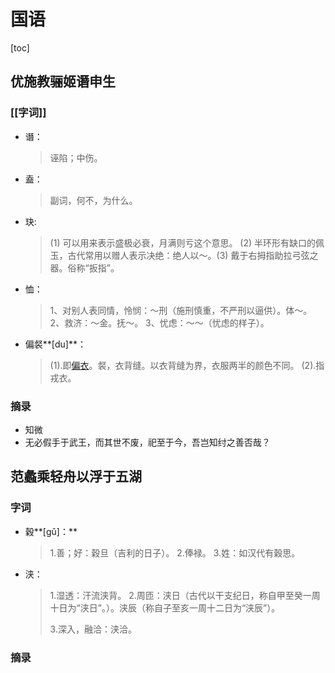 # 国语

[toc]

## 优施教骊姬谮申生

### [[字词]]

* 谮：

	> 诬陷；中伤。

* 盍：

	> 副词，何不，为什么。

* 玦:

	> (1) 可以用来表示盛极必衰，月满则亏这个意思。
	> (2) 半环形有缺口的佩玉，古代常用以赠人表示决绝：绝人以～。(3) 戴于右拇指助拉弓弦之器。俗称“扳指”。

* 恤：

	> 1、对别人表同情，怜悯：～刑（施刑慎重，不严刑以逼供）。体～。
	> 2、救济：～金。抚～。
	> 3、忧虑：～～（忧虑的样子）。

* 偏裻**[du]**：

	> (1).即[偏衣](https://baike.baidu.com/item/偏衣)。裻，衣背缝。以衣背缝为界，衣服两半的颜色不同。
	> (2).指戎衣。 

### 摘录

- 知微
- 无必假手于武王，而其世不废，祀至于今，吾岂知纣之善否哉？

## 范蠡乘轻舟以浮于五湖

### 字词

* 穀**[gǔ]：**

	> 1.善；好：穀旦（吉利的日子）。
	> 2.俸禄。
	> 3.姓：如汉代有穀思。

* 浃：

	> 1.湿透：汗流浃背。
	> 2.周匝：浃日（古代以干支纪日，称自甲至癸一周十日为“浃日”。）。浃辰（称自子至亥一周十二日为“浃辰”）。
	>
	> 3.深入，融洽：浃洽。

### 摘录